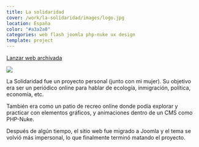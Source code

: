 ```yaml
---
title: La solidaridad
cover: /work/la-solidaridad/images/logo.jpg
location: España
color: "#a3a2a8"
categories: web flash joomla php-nuke ux design
template: project
---
```


<p class="align-center">
<a class="btn external" role="button" href="http://lasolidaridad.herokuapp.com" target="_blank">Lanzar web archivada</a>
</p>

![](/work/la-solidaridad/images/1.png)

La Solidaridad fue un proyecto personal (junto con mi mujer). Su objetivo era ser un periódico online para hablar de ecología, inmigración, política, economía, etc.

También era como un patio de recreo online donde podía explorar y practicar con elementos gráficos, y animaciones dentro de un CMS como PHP-Nuke.

Después de algún tiempo, el sitio web fue migrado a Joomla y el tema se volvió más impersonal, lo que finalmente terminó matando el proyecto.
